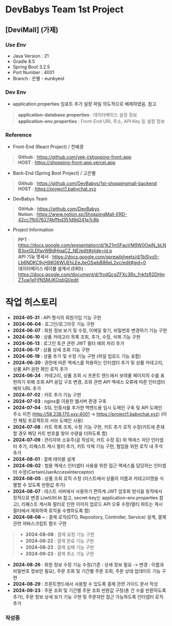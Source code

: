 # DevBabys Team 1st Project
## [DeviMall] (가제)
### *Use Env*
* Java Version : 21
* Gradle 8.5
* Spring Boot 3.2.5
* Port Number : 4001
* Branch : 은별 - eunbyeol

### Dev Env
* application.properties 임포트 추가 설정 파일 의도적으로 배제하였음. 참고.
> **application-database.properties** : 데이터베이스 설정 정보  
> **application-env.properties** : Front-End URL 주소, API Key 등 설정 정보

### Reference
* Front-End (React Project) / 전예경
> **Github** : https://github.com/yek-j/shopping-front-app  
> **HOST** : https://shopping-front-app.vercel.app
* Back-End (Spring Boot Project) / 고은별
> **Github** : https://github.com/DevBabys/1st-shoppingmall-backend  
> **HOST** : https://project1.babychat.xyz
* DevBabys Team
> **GitHub** : https://github.com/DevBabys  
> **Notion** : https://www.notion.so/ShoppingMall-ERD-42cc7fb576274bffbd351d9d241e7c8b
* Project Information
> **PPT** : https://docs.google.com/presentation/d/1k21m5FauVM9W0OejN_bLNB3oxGLDfavWBdHiqaCZ_NE/edit#slide=id.p  
> **API 기능 명세서** : https://docs.google.com/spreadsheets/d/1bSlyo5-Lb6NDKC9yH98G6WUEhLEeJteOSwbB86eL2vc/edit#gid=0  
> **데이터베이스 테이블 설계서 (ERD)** : https://docs.google.com/document/d/1tydQcgZFXc3Rx_fnkfzR2DHmZTuw1eFjfNSMJKOgbQI/edit  


# 작업 히스토리
* **2024-05-31** : API 형식의 회원가입 기능 구현
* **2024-06-04** : 로그인/로그아웃 기능 구현
* **2024-06-07** : 회원 정보 보기 및 수정, 이메일 찾기, 비밀번호 변경하기 기능 구현
* **2024-06-10** : 상품 카테고리 목록 조회, 추가, 수정, 삭제 기능 구현
* **2024-06-13** : 로그인 토큰 관련 JWT 필터 예외 처리 추가
* **2024-06-17** : 상품 상세 조회 기능 구현
* **2024-06-19** : 상품 추가 및 수정 기능 구현 (파일 업로드 기능 포함)
* **2024-06-20** : 권한에 따른 액세스를 허용하는 인터셉터 추가 및 상품 카테고리, 상품 API 권한 확인 로직 추가
* **2024-06-24** : 카테고리, 상품 조회 시 프론트 엔드에서 보여줄 페이지의 수를 표현하기 위해 조회 API 응답 구조 변경, 조회 관련 API 액세스 오류에 따른 인터셉터 예외 URL 추가
* **2024-07-02** : 카트 추가 기능 구현
* **2024-07-03** : nginx를 이용한 웹서버 환경 구축
* **2024-07-04** : SSL 인증서를 추가한 백엔드용 임시 도메인 구축 및 API 도메인 주소 이전 (http://58.238.170.xxx:4001 -> https://project1.babychat.xyz) (이전 채팅 프로젝트의 서브 도메인 사용)
* **2024-07-08** : 카트 목록 조회, 수정 기능 구현, 카트 추가 로직 수정(카트에 존재할 경우 해당 카트 번호를 찾아 수량을 더하도록 함)
* **2024-07-09** : 관리자와 소유주(글 작성자, 카트 수정 등) 외 액세스 차단 인터셉터 추가, 리퀘스트 캐시 필터 추가, 카트 삭제 기능 구현, 협업을 위한 로직 내 주석 추가
* **2024-08-01** : 결제 테이블 설계
* **2024-08-02** : 범용 액세스 인터셉터 사용을 위한 접근 액세스를 담당하는 인터셉터 수정(CertainUserAccessInterceptor)
* **2024-08-05** : 상품 조회 로직 수정 (리스트에서 상품의 이름과 카테고리명을 식별할 수 있도록 반환값 추가)
* **2024-08-07** : 테스트 서버에서 사용하기 편하게 JWT 암호화 방식을 동적에서 정적으로 변경 (JwtUtil.kt 참고, secret-key는 application-env.properties 참고), 리퀘스트 캐시화 필터로 인한 이미지 업로드 API 오류 수정(멀티 파트는 캐시 필터에서 제외하여 로직을 수행하도록 함)
* **2024-08-08 ~** : 결제 로직(DTO, Repository, Controller, Service) 설계, 결제 관련 자바스크립트 함수 구현
> * **2024-08-08** : 결제 요청 기능 구현
> * **2024-08-22** : 결제 완료 기능 구현
> * **2024-08-23** : 결제 실패 기능 구현
> * **2024-09-23** : 결제 취소 기능 구현
* **2024-08-26** : 회원 정보 수정 기능 수정(기존 : 상세 정보 필요 -> 변경 : 이름과 비밀번호 정보만 필요), 주문 조회 및 기간별 주문 조회, 주문 상태 업데이트 기능 구현
* **2024-08-29** : 프론트엔드에서 사용할 수 있도록 결제 관련 가이드 문서 작성
* **2024-09-23** : 주문 조회 및 기간별 주문 조회 반환값 구정(총 건 수를 반환하도록 추가), 주문 정보 상세 보기 기능 구현 및 주문자만 접근 가능하도록 인터셉터 로직 추가
### 작성중